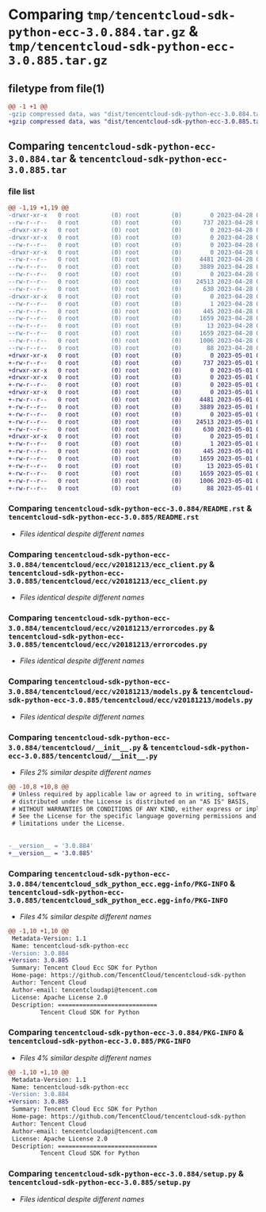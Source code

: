 # Comparing `tmp/tencentcloud-sdk-python-ecc-3.0.884.tar.gz` & `tmp/tencentcloud-sdk-python-ecc-3.0.885.tar.gz`

## filetype from file(1)

```diff
@@ -1 +1 @@
-gzip compressed data, was "dist/tencentcloud-sdk-python-ecc-3.0.884.tar", last modified: Fri Apr 28 02:18:33 2023, max compression
+gzip compressed data, was "dist/tencentcloud-sdk-python-ecc-3.0.885.tar", last modified: Mon May  1 00:36:08 2023, max compression
```

## Comparing `tencentcloud-sdk-python-ecc-3.0.884.tar` & `tencentcloud-sdk-python-ecc-3.0.885.tar`

### file list

```diff
@@ -1,19 +1,19 @@
-drwxr-xr-x   0 root         (0) root         (0)        0 2023-04-28 02:18:33.000000 tencentcloud-sdk-python-ecc-3.0.884/
--rw-r--r--   0 root         (0) root         (0)      737 2023-04-28 02:18:33.000000 tencentcloud-sdk-python-ecc-3.0.884/README.rst
-drwxr-xr-x   0 root         (0) root         (0)        0 2023-04-28 02:18:33.000000 tencentcloud-sdk-python-ecc-3.0.884/tencentcloud/
-drwxr-xr-x   0 root         (0) root         (0)        0 2023-04-28 02:18:33.000000 tencentcloud-sdk-python-ecc-3.0.884/tencentcloud/ecc/
--rw-r--r--   0 root         (0) root         (0)        0 2023-04-28 02:18:33.000000 tencentcloud-sdk-python-ecc-3.0.884/tencentcloud/ecc/__init__.py
-drwxr-xr-x   0 root         (0) root         (0)        0 2023-04-28 02:18:33.000000 tencentcloud-sdk-python-ecc-3.0.884/tencentcloud/ecc/v20181213/
--rw-r--r--   0 root         (0) root         (0)     4481 2023-04-28 02:18:33.000000 tencentcloud-sdk-python-ecc-3.0.884/tencentcloud/ecc/v20181213/ecc_client.py
--rw-r--r--   0 root         (0) root         (0)     3889 2023-04-28 02:18:33.000000 tencentcloud-sdk-python-ecc-3.0.884/tencentcloud/ecc/v20181213/errorcodes.py
--rw-r--r--   0 root         (0) root         (0)        0 2023-04-28 02:18:33.000000 tencentcloud-sdk-python-ecc-3.0.884/tencentcloud/ecc/v20181213/__init__.py
--rw-r--r--   0 root         (0) root         (0)    24513 2023-04-28 02:18:33.000000 tencentcloud-sdk-python-ecc-3.0.884/tencentcloud/ecc/v20181213/models.py
--rw-r--r--   0 root         (0) root         (0)      630 2023-04-28 02:18:33.000000 tencentcloud-sdk-python-ecc-3.0.884/tencentcloud/__init__.py
-drwxr-xr-x   0 root         (0) root         (0)        0 2023-04-28 02:18:33.000000 tencentcloud-sdk-python-ecc-3.0.884/tencentcloud_sdk_python_ecc.egg-info/
--rw-r--r--   0 root         (0) root         (0)        1 2023-04-28 02:18:33.000000 tencentcloud-sdk-python-ecc-3.0.884/tencentcloud_sdk_python_ecc.egg-info/dependency_links.txt
--rw-r--r--   0 root         (0) root         (0)      445 2023-04-28 02:18:33.000000 tencentcloud-sdk-python-ecc-3.0.884/tencentcloud_sdk_python_ecc.egg-info/SOURCES.txt
--rw-r--r--   0 root         (0) root         (0)     1659 2023-04-28 02:18:33.000000 tencentcloud-sdk-python-ecc-3.0.884/tencentcloud_sdk_python_ecc.egg-info/PKG-INFO
--rw-r--r--   0 root         (0) root         (0)       13 2023-04-28 02:18:33.000000 tencentcloud-sdk-python-ecc-3.0.884/tencentcloud_sdk_python_ecc.egg-info/top_level.txt
--rw-r--r--   0 root         (0) root         (0)     1659 2023-04-28 02:18:33.000000 tencentcloud-sdk-python-ecc-3.0.884/PKG-INFO
--rw-r--r--   0 root         (0) root         (0)     1006 2023-04-28 02:18:33.000000 tencentcloud-sdk-python-ecc-3.0.884/setup.py
--rw-r--r--   0 root         (0) root         (0)       88 2023-04-28 02:18:33.000000 tencentcloud-sdk-python-ecc-3.0.884/setup.cfg
+drwxr-xr-x   0 root         (0) root         (0)        0 2023-05-01 00:36:08.000000 tencentcloud-sdk-python-ecc-3.0.885/
+-rw-r--r--   0 root         (0) root         (0)      737 2023-05-01 00:36:08.000000 tencentcloud-sdk-python-ecc-3.0.885/README.rst
+drwxr-xr-x   0 root         (0) root         (0)        0 2023-05-01 00:36:08.000000 tencentcloud-sdk-python-ecc-3.0.885/tencentcloud/
+drwxr-xr-x   0 root         (0) root         (0)        0 2023-05-01 00:36:08.000000 tencentcloud-sdk-python-ecc-3.0.885/tencentcloud/ecc/
+-rw-r--r--   0 root         (0) root         (0)        0 2023-05-01 00:36:08.000000 tencentcloud-sdk-python-ecc-3.0.885/tencentcloud/ecc/__init__.py
+drwxr-xr-x   0 root         (0) root         (0)        0 2023-05-01 00:36:08.000000 tencentcloud-sdk-python-ecc-3.0.885/tencentcloud/ecc/v20181213/
+-rw-r--r--   0 root         (0) root         (0)     4481 2023-05-01 00:36:08.000000 tencentcloud-sdk-python-ecc-3.0.885/tencentcloud/ecc/v20181213/ecc_client.py
+-rw-r--r--   0 root         (0) root         (0)     3889 2023-05-01 00:36:08.000000 tencentcloud-sdk-python-ecc-3.0.885/tencentcloud/ecc/v20181213/errorcodes.py
+-rw-r--r--   0 root         (0) root         (0)        0 2023-05-01 00:36:08.000000 tencentcloud-sdk-python-ecc-3.0.885/tencentcloud/ecc/v20181213/__init__.py
+-rw-r--r--   0 root         (0) root         (0)    24513 2023-05-01 00:36:08.000000 tencentcloud-sdk-python-ecc-3.0.885/tencentcloud/ecc/v20181213/models.py
+-rw-r--r--   0 root         (0) root         (0)      630 2023-05-01 00:36:08.000000 tencentcloud-sdk-python-ecc-3.0.885/tencentcloud/__init__.py
+drwxr-xr-x   0 root         (0) root         (0)        0 2023-05-01 00:36:08.000000 tencentcloud-sdk-python-ecc-3.0.885/tencentcloud_sdk_python_ecc.egg-info/
+-rw-r--r--   0 root         (0) root         (0)        1 2023-05-01 00:36:08.000000 tencentcloud-sdk-python-ecc-3.0.885/tencentcloud_sdk_python_ecc.egg-info/dependency_links.txt
+-rw-r--r--   0 root         (0) root         (0)      445 2023-05-01 00:36:08.000000 tencentcloud-sdk-python-ecc-3.0.885/tencentcloud_sdk_python_ecc.egg-info/SOURCES.txt
+-rw-r--r--   0 root         (0) root         (0)     1659 2023-05-01 00:36:08.000000 tencentcloud-sdk-python-ecc-3.0.885/tencentcloud_sdk_python_ecc.egg-info/PKG-INFO
+-rw-r--r--   0 root         (0) root         (0)       13 2023-05-01 00:36:08.000000 tencentcloud-sdk-python-ecc-3.0.885/tencentcloud_sdk_python_ecc.egg-info/top_level.txt
+-rw-r--r--   0 root         (0) root         (0)     1659 2023-05-01 00:36:08.000000 tencentcloud-sdk-python-ecc-3.0.885/PKG-INFO
+-rw-r--r--   0 root         (0) root         (0)     1006 2023-05-01 00:36:08.000000 tencentcloud-sdk-python-ecc-3.0.885/setup.py
+-rw-r--r--   0 root         (0) root         (0)       88 2023-05-01 00:36:08.000000 tencentcloud-sdk-python-ecc-3.0.885/setup.cfg
```

### Comparing `tencentcloud-sdk-python-ecc-3.0.884/README.rst` & `tencentcloud-sdk-python-ecc-3.0.885/README.rst`

 * *Files identical despite different names*

### Comparing `tencentcloud-sdk-python-ecc-3.0.884/tencentcloud/ecc/v20181213/ecc_client.py` & `tencentcloud-sdk-python-ecc-3.0.885/tencentcloud/ecc/v20181213/ecc_client.py`

 * *Files identical despite different names*

### Comparing `tencentcloud-sdk-python-ecc-3.0.884/tencentcloud/ecc/v20181213/errorcodes.py` & `tencentcloud-sdk-python-ecc-3.0.885/tencentcloud/ecc/v20181213/errorcodes.py`

 * *Files identical despite different names*

### Comparing `tencentcloud-sdk-python-ecc-3.0.884/tencentcloud/ecc/v20181213/models.py` & `tencentcloud-sdk-python-ecc-3.0.885/tencentcloud/ecc/v20181213/models.py`

 * *Files identical despite different names*

### Comparing `tencentcloud-sdk-python-ecc-3.0.884/tencentcloud/__init__.py` & `tencentcloud-sdk-python-ecc-3.0.885/tencentcloud/__init__.py`

 * *Files 2% similar despite different names*

```diff
@@ -10,8 +10,8 @@
 # Unless required by applicable law or agreed to in writing, software
 # distributed under the License is distributed on an "AS IS" BASIS,
 # WITHOUT WARRANTIES OR CONDITIONS OF ANY KIND, either express or implied.
 # See the License for the specific language governing permissions and
 # limitations under the License.
 
 
-__version__ = '3.0.884'
+__version__ = '3.0.885'
```

### Comparing `tencentcloud-sdk-python-ecc-3.0.884/tencentcloud_sdk_python_ecc.egg-info/PKG-INFO` & `tencentcloud-sdk-python-ecc-3.0.885/tencentcloud_sdk_python_ecc.egg-info/PKG-INFO`

 * *Files 4% similar despite different names*

```diff
@@ -1,10 +1,10 @@
 Metadata-Version: 1.1
 Name: tencentcloud-sdk-python-ecc
-Version: 3.0.884
+Version: 3.0.885
 Summary: Tencent Cloud Ecc SDK for Python
 Home-page: https://github.com/TencentCloud/tencentcloud-sdk-python
 Author: Tencent Cloud
 Author-email: tencentcloudapi@tencent.com
 License: Apache License 2.0
 Description: ============================
         Tencent Cloud SDK for Python
```

### Comparing `tencentcloud-sdk-python-ecc-3.0.884/PKG-INFO` & `tencentcloud-sdk-python-ecc-3.0.885/PKG-INFO`

 * *Files 4% similar despite different names*

```diff
@@ -1,10 +1,10 @@
 Metadata-Version: 1.1
 Name: tencentcloud-sdk-python-ecc
-Version: 3.0.884
+Version: 3.0.885
 Summary: Tencent Cloud Ecc SDK for Python
 Home-page: https://github.com/TencentCloud/tencentcloud-sdk-python
 Author: Tencent Cloud
 Author-email: tencentcloudapi@tencent.com
 License: Apache License 2.0
 Description: ============================
         Tencent Cloud SDK for Python
```

### Comparing `tencentcloud-sdk-python-ecc-3.0.884/setup.py` & `tencentcloud-sdk-python-ecc-3.0.885/setup.py`

 * *Files identical despite different names*

